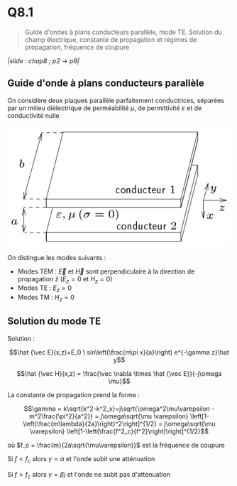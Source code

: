 # Q8.1

> Guide d'ondes à plans conducteurs parallèle, mode TE. Solution du champ électrique, constante de propagation et régimes de propagation, fréquence de coupure

*|slide : chap8 ; p2 -> p9|*

## Guide d'onde à plans conducteurs parallèle

On considère deux plaques parallèle parfaitement conductrices, séparées par un milieu diélectrique de perméabilité $\mu$, de permittivité $\varepsilon$ et de conductivité nulle

![](attachments/Pasted%20image%2020230728135208.png)

On distingue les modes suivants :
- Modes TEM : $\vec E$ et $\vec H$ sont perpendiculaire à la direction de propagation $\hat z$ ($E_z=0$ et $H_z = 0$)
- Modes TE : $E_z=0$
- Modes TM : $H_z=0$

## Solution du mode TE

Solution :

$$\hat {\vec E}(x,z)=E_0 \ sin\left(\frac{m\pi x}{a}\right) e^{-\gamma z}\hat y$$

$$\hat {\vec H}(x,z) = \frac{\vec \nabla \times \hat {\vec E}}{-j\omega \mu}$$

La constante de propagation prend la forme :

$$\gamma = k\sqrt{k^2-k^2_x}=j\sqrt{\omega^2\mu\varepsilon - m^2\frac{\pi^2}{a^2}} = j\omega\sqrt{\mu \varepsilon} \left[1-\left(\frac{m\lambda}{2a}\right)^2\right]^{1/2} = j\omega\sqrt{\mu \varepsilon} \left[1-\left(\frac{f^2_c}{f^2}\right)\right]^{1/2}$$

où $f_c = \frac{m}{2a\sqrt{\mu\varepsilon}}$ est la fréquence de coupure

Si $f < f_c$ alors $\gamma = \alpha$ et l'onde subit une atténuation

Si $f > f_c$ alors $\gamma = \beta j$ et l'onde ne subit pas d'atténuation